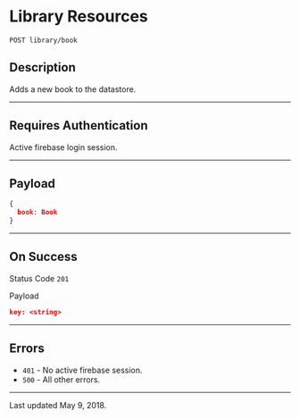 # Library Resources

    POST library/book
    
## Description

Adds a new book to the datastore.

***

## Requires Authentication

Active firebase login session.

***

## Payload

```json
{
  book: Book
}
```

***

## On Success

Status Code `201`

Payload

```json
key: <string>
```
***

## Errors

* `401` - No active firebase session.
* `500` - All other errors.

***

Last updated May 9, 2018.
